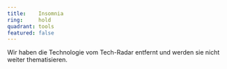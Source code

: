 ```yaml
---
title:    Insomnia  
ring:     hold  
quadrant: tools
featured: false
---
```


Wir haben die Technologie vom Tech-Radar entfernt und werden sie nicht weiter thematisieren.

